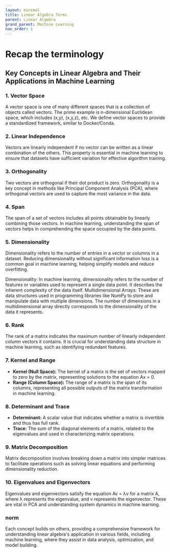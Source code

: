 ```yaml
---
layout: minimal
title: Linear Algebra Terms
parent: Linear Algebra
grand_parent: Machine Learning
nav_order: 1
---
```


# Recap the terminology

## Key Concepts in Linear Algebra and Their Applications in Machine Learning

### 1. **Vector Space**
A vector space is one of many different spaces that is a collection of objects called vectors. The prime example is n-dimensional Euclidean space, which includes (x,y), (x,y,z), etc. <!--Function Spaces, Polynomial Spaces, and Sequence Spaces are other examples.--> We define vector spaces to provide a standardized framework, similar to Docker/Conda.

### 2. **Linear Independence**
Vectors are linearly independent if no vector can be written as a linear combination of the others. This property is essential in machine learning to ensure that datasets have sufficient variation for effective algorithm training.

### 3. **Orthogonality**
Two vectors are orthogonal if their dot product is zero. Orthogonality is a key concept in methods like Principal Component Analysis (PCA), where orthogonal vectors are used to capture the most variance in the data.

### 4. **Span**
The span of a set of vectors includes all points obtainable by linearly combining those vectors. In machine learning, understanding the span of vectors helps in comprehending the space occupied by the data points.

### 5. **Dimensionality**
Dimensionality refers to the number of entries in a vector or columns in a dataset. Reducing dimensionality without significant information loss is a common goal in machine learning, helping simplify models and reduce overfitting.

Dimensionality: In machine learning, dimensionality refers to the number of features or variables used to represent a single data point. It describes the inherent complexity of the data itself.
Multidimensional Arrays: These are data structures used in programming libraries like NumPy to store and manipulate data with multiple dimensions. The number of dimensions in a multidimensional array directly corresponds to the dimensionality of the data it represents.

### 6. **Rank**
The rank of a matrix indicates the maximum number of linearly independent column vectors it contains. It is crucial for understanding data structure in machine learning, such as identifying redundant features.

### 7. **Kernel and Range**
- **Kernel (Null Space):** The kernel of a matrix is the set of vectors mapped to zero by the matrix, representing solutions to the equation Ax = 0.
- **Range (Column Space):** The range of a matrix is the span of its columns, representing all possible outputs of the matrix transformation in machine learning.

### 8. **Determinant and Trace**
- **Determinant:** A scalar value that indicates whether a matrix is invertible and thus has full rank.
- **Trace:** The sum of the diagonal elements of a matrix, related to the eigenvalues and used in characterizing matrix operations.

### 9. **Matrix Decomposition**
Matrix decomposition involves breaking down a matrix into simpler matrices to facilitate operations such as solving linear equations and performing dimensionality reduction.

### 10. **Eigenvalues and Eigenvectors**
Eigenvalues and eigenvectors satisfy the equation Av = λv for a matrix A, where λ represents the eigenvalue, and v represents the eigenvector. These are vital in PCA and understanding system dynamics in machine learning.

### norm ###
Each concept builds on others, providing a comprehensive framework for understanding linear algebra's application in various fields, including machine learning, where they assist in data analysis, optimization, and model building.

